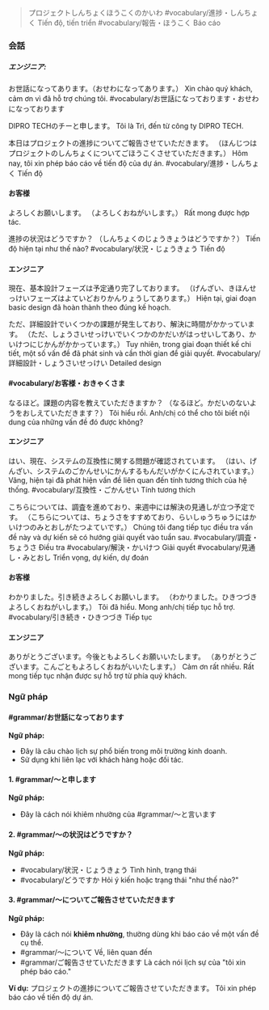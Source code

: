 > プロジェクトしんちょくほうこくのかいわ
> #vocabulary/進捗・しんちょく Tiến độ, tiến triển
> #vocabulary/報告・ほうこく Báo cáo

### 会話

##### エンジニア:
お世話になってあります。（おせわになってあります。）
Xin chào quý khách, cảm ơn vì đã hỗ trợ chúng tôi.
#vocabulary/お世話になっております・おせわになっております

DIPRO TECHのチーと申します。
Tôi là Trì, đến từ công ty DIPRO TECH.

本日はプロジェクトの進捗についてご報告させていただきます。
（ほんじつはプロジェクトのしんちょくについてごほうこくさせていただきます。）
Hôm nay, tôi xin phép báo cáo về tiến độ của dự án.
#vocabulary/進捗・しんちょく Tiến độ

#### お客様
よろしくお願いします。
（よろしくおねがいします。）
Rất mong được hợp tác.

進捗の状況はどうですか？
（しんちょくのじょうきょうはどうですか？）
Tiến độ hiện tại như thế nào?
#vocabulary/状況・じょうきょう Tiến độ

#### エンジニア
現在、基本設計フェーズは予定通り完了しております。
（げんざい、きほんせっけいフェーズはよていどおりかんりょうしてあります。）
Hiện tại, giai đoạn basic design đã hoàn thành theo đúng kế hoạch.

ただ、詳細設計でいくつかの課題が発生しており、解決に時間がかかっています。
（ただ、しょうさいせっけいでいくつかのかだいがはっせいしてあり、かいけつにじかんがかかっています。）
Tuy nhiên, trong giai đoạn thiết kế chi tiết, một số vấn đề đã phát sinh và cần thời gian để giải quyết.
#vocabulary/詳細設計・しょうさいせっけい Detailed design

#### #vocabulary/お客様・おきゃくさま
なるほど。課題の内容を教えていただきますか？
（なるほど。かだいのないようをおしえていただきます？）
Tôi hiểu rồi. Anh/chị có thể cho tôi biết nội dung của những vấn đề đó được không?

#### エンジニア
はい、現在、システムの互換性に関する問題が確認されています。
（はい、げんざい、システムのごかんせいにかんするもんだいがかくにんされています。）
Vâng, hiện tại đã phát hiện vấn đề liên quan đến tính tương thích của hệ thống.
#vocabulary/互換性・ごかんせい Tính tương thích

こちらについては、調査を進めており、来週中には解決の見通しが立つ予定です。
（こちらについては、ちょうさをすすめており、らいしゅうちゅうにはかいけつのみとおしがたつよていです。）
Chúng tôi đang tiếp tục điều tra vấn đề này và dự kiến sẽ có hướng giải quyết vào tuần sau.
#vocabulary/調査・ちょうさ Điều tra
#vocabulary/解決・かいけつ Giải quyết
#vocabulary/見通し・みとおし Triển vọng, dự kiến, dự đoán

#### お客様
わかりました。引き続きよろしくお願いします。
（わかりました。ひきつづきよろしくおねがいします。）
Tôi đã hiểu. Mong anh/chị tiếp tục hỗ trợ.
#vocabulary/引き続き・ひきつづき Tiếp tục

#### エンジニア
ありがとうございます。今後ともよろしくお願いいたします。
（ありがとうございます。こんごともよろしくおねがいいたします。）
Cảm ơn rất nhiều. Rất mong tiếp tục nhận được sự hỗ trợ từ phía quý khách.

### Ngữ pháp

#### #grammar/お世話になっております

**Ngữ pháp:**
- Đây là câu chào lịch sự phổ biến trong môi trường kinh doanh.
- Sử dụng khi liên lạc với khách hàng hoặc đối tác.

#### 1. #grammar/〜と申します

**Ngữ pháp:**
- Đây là cách nói khiêm nhường của #grammar/〜と言います

#### 2. #grammar/〜の状況はどうですか？

**Ngữ pháp:**
- #vocabulary/状況・じょうきょう Tình hình, trạng thái
- #vocabulary/どうですか Hỏi ý kiến hoặc trạng thái "như thế nào?"

#### 3. #grammar/〜についてご報告させていただきます

**Ngữ pháp:**
- Đây là cách nói **khiêm nhường**, thường dùng khi báo cáo về một vấn đề cụ thể.
- #grammar/〜について Về, liên quan đến
- #grammar/ご報告させていただきます Là cách nói lịch sự của "tôi xin phép báo cáo."

**Ví dụ:**
プロジェクトの進捗についてご報告させていただきます。
Tôi xin phép báo cáo về tiến độ dự án.

